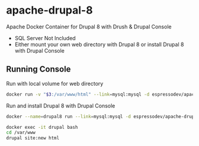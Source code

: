 # apache-drupal-8
Apache Docker Container for Drupal 8 with Drush & Drupal Console

* SQL Server Not Included 
* Either mount your own web directory with Drupal 8 or install Drupal 8 with Drupal Console

## Running Console
Run with local volume for web directory
```bash
docker run -v "$3:/var/www/html" --link=mysql:mysql -d espressodev/apache-drupal-8:latest
```

Run and install Drupal 8 with Drupal Console

```bash
docker --name=drupal8 run --link=mysql:mysql -d espressodev/apache-drupal-8:latest
```

```bash
docker exec -it drupal bash
cd /var/www
drupal site:new html
```
